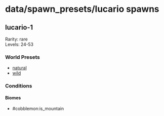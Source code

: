 # data/spawn_presets/lucario spawns  
  
## lucario-1  
Rarity: rare  
Levels: 24-53  
  
### World Presets  
* [natural](/data/world_presets/natural.md)  
* [wild](/data/world_presets/wild.md)  
  
### Conditions  
  
#### Biomes  
  * #cobblemon:is_mountain
  
